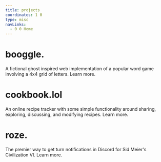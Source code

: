 ```yaml
---
title: projects
coordinates: 1 0
type: misc
navLinks:
  - 0 0 Home
---
```


# booggle.

A fictional ghost inspired web implementation of a popular word game involving a
4x4 grid of letters.
<a class="link" data-x="0" data-y="-3">Learn more.</a>

# cookbook.lol

An online recipe tracker with some simple functionality around sharing,
exploring, discussing, and modifying recipes.
<a class="link" data-x="1" data-y="-7">Learn more.</a>

# roze.

The premier way to get turn notifications in Discord for Sid Meier's
Civilization VI.
<a class="link" data-x="2" data-y="-5">Learn more.</a>
